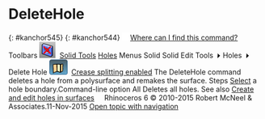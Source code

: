 ---
---


# DeleteHole
{: #kanchor545}
{: #kanchor544}
 [![images/transparent.gif](images/transparent.gif)Where can I find this command?](javascript:void(0);) Toolbars
![images/deletehole.png](images/deletehole.png) [Solid Tools](solid-tools-toolbar.html)  [Holes](holes-toolbar.html) 
Menus
Solid
Solid Edit Tools![images/menuarrow.gif](images/menuarrow.gif)
Holes![images/menuarrow.gif](images/menuarrow.gif)
Delete Hole
![images/creasesplitting-tag.png](images/creasesplitting-tag.png)&#160; [Crease splitting enabled](creasesplttingenabled.html) 
The DeleteHole command deletes a hole from a polysurface and remakes the surface.
Steps
 [Select](select-objects.html) a hole boundary.Command-line option
All
Deletes all holes.
See also
 [Create and edit holes in surfaces](sak-holes.html) 
&#160;
&#160;
Rhinoceros 6 © 2010-2015 Robert McNeel &amp; Associates.11-Nov-2015
 [Open topic with navigation](deletehole.html) 

